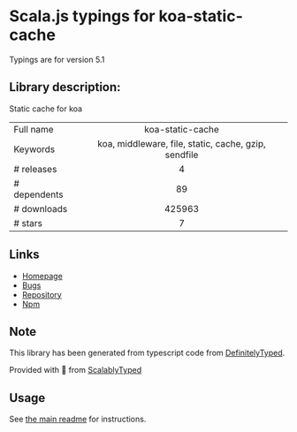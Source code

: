 
# Scala.js typings for koa-static-cache

Typings are for version 5.1

## Library description:
Static cache for koa

|                    |                 |
| ------------------ | :-------------: |
| Full name          | koa-static-cache |
| Keywords           | koa, middleware, file, static, cache, gzip, sendfile |
| # releases         | 4 |
| # dependents       | 89 |
| # downloads        | 425963 |
| # stars            | 7 |

## Links
- [Homepage](https://github.com/koajs/static-cache#readme)
- [Bugs](https://github.com/koajs/static-cache/issues)
- [Repository](https://github.com/koajs/static-cache)
- [Npm](https://www.npmjs.com/package/koa-static-cache)
    


## Note
This library has been generated from typescript code from [DefinitelyTyped](https://definitelytyped.org).

Provided with :purple_heart: from [ScalablyTyped](https://github.com/oyvindberg/ScalablyTyped)

## Usage
See [the main readme](../../readme.md) for instructions.


